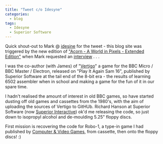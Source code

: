 ```yaml
---
title: "Tweet c/o Idesyne"
categories:
  - blog
tags:
  - Idesyne
  - Superior Software
---
```


Quick shout-out to Mark @ [idesine](https://www.idesine.com) for the tweet - this blog site was triggered by the new edition of ["Acorn - A World in Pixels - Extended Edition"](https://www.idesine.com/products/acorn-a-world-in-pixels-book-bbc-micro-acorn-electron-2nd-edition) when Mark requested an [interview](https://www.idesine.com/blogs/news/the-making-of-superior-softwares-vertigo) . . .

I was the co-author (with James) of "[Vertigo](http://bbcmicro.co.uk/game.php?id=1080)" a game for the BBC Micro / BBC Master / Electron, released on "Play It Again Sam 16", published by Superior Software at the tail end of the 8-bit era - the results of learning 6502 assembler when in school and making a game for the fun of it in our spare time.

I hadn't realised the amount of interest in old BBC games, so have started dusting off old games and cassettes from the 1980's, with the aim of uploading the sources of Vertigo to GitHUb. Richard Hanson at Superior Software (now [Superior Interactive](https://www.superiorinteractive.com)) ok'd me releasing the code, so just down to isopropyl alcohol and de-moulding 5.25" floppy discs.

First mission is recovering the code for Robo-1, a type-in game I had published by [Computer & Video Games](https://archive.org/details/Computer_Video_Games_Issue_037_1984-11_EMAP_Publishing_GB), from cassette, then onto the floppy discs! :)